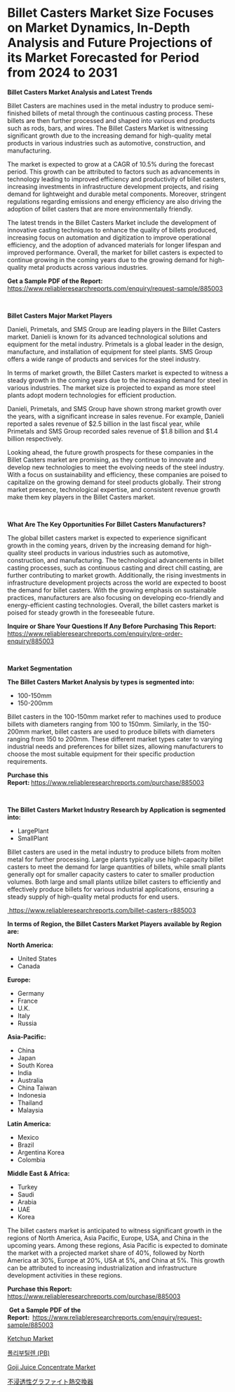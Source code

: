 <p><h1>Billet Casters Market Size Focuses on Market Dynamics, In-Depth Analysis and Future Projections of its Market Forecasted for Period from 2024 to 2031</h1></p><p><strong>Billet Casters Market Analysis and Latest Trends</strong></p>
<p><p>Billet Casters are machines used in the metal industry to produce semi-finished billets of metal through the continuous casting process. These billets are then further processed and shaped into various end products such as rods, bars, and wires. The Billet Casters Market is witnessing significant growth due to the increasing demand for high-quality metal products in various industries such as automotive, construction, and manufacturing.</p><p>The market is expected to grow at a CAGR of 10.5% during the forecast period. This growth can be attributed to factors such as advancements in technology leading to improved efficiency and productivity of billet casters, increasing investments in infrastructure development projects, and rising demand for lightweight and durable metal components. Moreover, stringent regulations regarding emissions and energy efficiency are also driving the adoption of billet casters that are more environmentally friendly.</p><p>The latest trends in the Billet Casters Market include the development of innovative casting techniques to enhance the quality of billets produced, increasing focus on automation and digitization to improve operational efficiency, and the adoption of advanced materials for longer lifespan and improved performance. Overall, the market for billet casters is expected to continue growing in the coming years due to the growing demand for high-quality metal products across various industries.</p></p>
<p><strong>Get a Sample PDF of the Report:&nbsp;</strong> <a href="https://www.reliableresearchreports.com/enquiry/request-sample/885003">https://www.reliableresearchreports.com/enquiry/request-sample/885003</a></p>
<p>&nbsp;</p>
<p><strong>Billet Casters Major Market Players</strong></p>
<p><p>Danieli, Primetals, and SMS Group are leading players in the Billet Casters market. Danieli is known for its advanced technological solutions and equipment for the metal industry. Primetals is a global leader in the design, manufacture, and installation of equipment for steel plants. SMS Group offers a wide range of products and services for the steel industry.</p><p>In terms of market growth, the Billet Casters market is expected to witness a steady growth in the coming years due to the increasing demand for steel in various industries. The market size is projected to expand as more steel plants adopt modern technologies for efficient production.</p><p>Danieli, Primetals, and SMS Group have shown strong market growth over the years, with a significant increase in sales revenue. For example, Danieli reported a sales revenue of $2.5 billion in the last fiscal year, while Primetals and SMS Group recorded sales revenue of $1.8 billion and $1.4 billion respectively.</p><p>Looking ahead, the future growth prospects for these companies in the Billet Casters market are promising, as they continue to innovate and develop new technologies to meet the evolving needs of the steel industry. With a focus on sustainability and efficiency, these companies are poised to capitalize on the growing demand for steel products globally. Their strong market presence, technological expertise, and consistent revenue growth make them key players in the Billet Casters market.</p></p>
<p>&nbsp;</p>
<p><strong>What Are The Key Opportunities For Billet Casters Manufacturers?</strong></p>
<p><p>The global billet casters market is expected to experience significant growth in the coming years, driven by the increasing demand for high-quality steel products in various industries such as automotive, construction, and manufacturing. The technological advancements in billet casting processes, such as continuous casting and direct chill casting, are further contributing to market growth. Additionally, the rising investments in infrastructure development projects across the world are expected to boost the demand for billet casters. With the growing emphasis on sustainable practices, manufacturers are also focusing on developing eco-friendly and energy-efficient casting technologies. Overall, the billet casters market is poised for steady growth in the foreseeable future.</p></p>
<p><strong>Inquire or Share Your Questions If Any Before Purchasing This Report:</strong> <a href="https://www.reliableresearchreports.com/enquiry/pre-order-enquiry/885003">https://www.reliableresearchreports.com/enquiry/pre-order-enquiry/885003</a></p>
<p>&nbsp;</p>
<p><strong>Market Segmentation</strong></p>
<p><strong>The Billet Casters Market Analysis by types is segmented into:</strong></p>
<p><ul><li>100-150mm</li><li>150-200mm</li></ul></p>
<p><p>Billet casters in the 100-150mm market refer to machines used to produce billets with diameters ranging from 100 to 150mm. Similarly, in the 150-200mm market, billet casters are used to produce billets with diameters ranging from 150 to 200mm. These different market types cater to varying industrial needs and preferences for billet sizes, allowing manufacturers to choose the most suitable equipment for their specific production requirements.</p></p>
<p><strong>Purchase this Report:&nbsp;</strong><a href="https://www.reliableresearchreports.com/purchase/885003">https://www.reliableresearchreports.com/purchase/885003</a></p>
<p>&nbsp;</p>
<p><strong>The Billet Casters Market Industry Research by Application is segmented into:</strong></p>
<p><ul><li>LargePlant</li><li>SmallPlant</li></ul></p>
<p><p>Billet casters are used in the metal industry to produce billets from molten metal for further processing. Large plants typically use high-capacity billet casters to meet the demand for large quantities of billets, while small plants generally opt for smaller capacity casters to cater to smaller production volumes. Both large and small plants utilize billet casters to efficiently and effectively produce billets for various industrial applications, ensuring a steady supply of high-quality metal products for end users.</p></p>
<p><a href="https://www.reliableresearchreports.com/billet-casters-r885003">&nbsp;https://www.reliableresearchreports.com/billet-casters-r885003</a></p>
<p><strong>In terms of Region, the Billet Casters Market Players available by Region are:</strong></p>
<p>
    <p> <strong> North America: </strong>
        <ul>
            <li>United States</li>
            <li>Canada</li>
        </ul>
        </p> 
    <p> <strong> Europe: </strong>
        <ul>
            <li>Germany</li>
            <li>France</li>
            <li>U.K.</li>
            <li>Italy</li>
            <li>Russia</li>
        </ul>
        </p> 
    <p> <strong> Asia-Pacific: </strong>
        <ul>
            <li>China</li>
            <li>Japan</li>
            <li>South Korea</li>
            <li>India</li>
            <li>Australia</li>
            <li>China Taiwan</li>
            <li>Indonesia</li>
            <li>Thailand</li>
            <li>Malaysia</li>
        </ul>
        </p> 
    <p> <strong> Latin America: </strong>
        <ul>
            <li>Mexico</li>
            <li>Brazil</li>
            <li>Argentina Korea</li>
            <li>Colombia</li>
        </ul>
        </p> 
    <p> <strong> Middle East & Africa: </strong>
        <ul>
            <li>Turkey</li>
            <li>Saudi</li>
            <li>Arabia</li>
            <li>UAE</li>
            <li>Korea</li>
        </ul>
    </p>
    </p>
<p><p>The billet casters market is anticipated to witness significant growth in the regions of North America, Asia Pacific, Europe, USA, and China in the upcoming years. Among these regions, Asia Pacific is expected to dominate the market with a projected market share of 40%, followed by North America at 30%, Europe at 20%, USA at 5%, and China at 5%. This growth can be attributed to increasing industrialization and infrastructure development activities in these regions.</p></p>
<p><strong>Purchase this Report: </strong><a href="https://www.reliableresearchreports.com/purchase/885003">https://www.reliableresearchreports.com/purchase/885003</a></p>
<p>&nbsp;<strong>Get a Sample PDF of the Report:&nbsp;&nbsp;</strong><a href="https://www.reliableresearchreports.com/enquiry/request-sample/885003">https://www.reliableresearchreports.com/enquiry/request-sample/885003</a></p>
<p><strong></strong></p>
<p><p><a href="https://github.com/angelajermaine/Market-Research-Report-List-4/blob/main/ketchup-market.md">Ketchup Market</a></p><p><a href="https://github.com/PhilToryphy7876567/Market-Research-Report-List-2/blob/main/2014550163598.md">폴리부틸렌 (PB)</a></p><p><a href="https://github.com/beatblasta/Market-Research-Report-List-4/blob/main/goji-juice-concentrate-market.md">Goji Juice Concentrate Market</a></p><p><a href="https://github.com/mohamedbakry57/Market-Research-Report-List-4/blob/main/5807989153152.md">不浸透性グラファイト熱交換器</a></p></p>